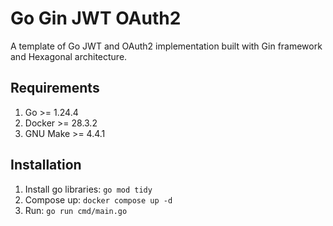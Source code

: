 # Go Gin JWT OAuth2

A template of Go JWT and OAuth2 implementation built with Gin framework and Hexagonal architecture.

## Requirements

1. Go >= 1.24.4
2. Docker >= 28.3.2
3. GNU Make >= 4.4.1

## Installation

1. Install go libraries: `go mod tidy`
2. Compose up: `docker compose up -d`
3. Run: `go run cmd/main.go`

